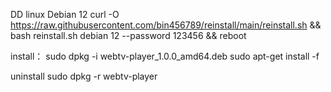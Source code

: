 DD linux Debian 12
curl -O https://raw.githubusercontent.com/bin456789/reinstall/main/reinstall.sh && bash reinstall.sh debian 12 --password 123456 && reboot

install：
sudo dpkg -i webtv-player_1.0.0_amd64.deb
sudo apt-get install -f

uninstall
sudo dpkg -r webtv-player
